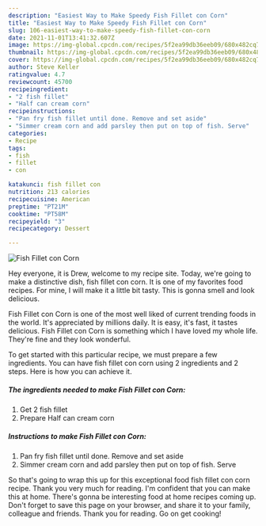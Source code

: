 ```yaml
---
description: "Easiest Way to Make Speedy Fish Fillet con Corn"
title: "Easiest Way to Make Speedy Fish Fillet con Corn"
slug: 106-easiest-way-to-make-speedy-fish-fillet-con-corn
date: 2021-11-01T13:41:32.607Z
image: https://img-global.cpcdn.com/recipes/5f2ea99db36eeb09/680x482cq70/fish-fillet-con-corn-recipe-main-photo.jpg
thumbnail: https://img-global.cpcdn.com/recipes/5f2ea99db36eeb09/680x482cq70/fish-fillet-con-corn-recipe-main-photo.jpg
cover: https://img-global.cpcdn.com/recipes/5f2ea99db36eeb09/680x482cq70/fish-fillet-con-corn-recipe-main-photo.jpg
author: Steve Keller
ratingvalue: 4.7
reviewcount: 45700
recipeingredient:
- "2 fish fillet"
- "Half can cream corn"
recipeinstructions:
- "Pan fry fish fillet until done. Remove and set aside"
- "Simmer cream corn and add parsley then put on top of fish. Serve"
categories:
- Recipe
tags:
- fish
- fillet
- con

katakunci: fish fillet con 
nutrition: 213 calories
recipecuisine: American
preptime: "PT21M"
cooktime: "PT58M"
recipeyield: "3"
recipecategory: Dessert

---
```



![Fish Fillet con Corn](https://img-global.cpcdn.com/recipes/5f2ea99db36eeb09/680x482cq70/fish-fillet-con-corn-recipe-main-photo.jpg)

Hey everyone, it is Drew, welcome to my recipe site. Today, we're going to make a distinctive dish, fish fillet con corn. It is one of my favorites food recipes. For mine, I will make it a little bit tasty. This is gonna smell and look delicious.



Fish Fillet con Corn is one of the most well liked of current trending foods in the world. It's appreciated by millions daily. It is easy, it's fast, it tastes delicious. Fish Fillet con Corn is something which I have loved my whole life. They're fine and they look wonderful.


To get started with this particular recipe, we must prepare a few ingredients. You can have fish fillet con corn using 2 ingredients and 2 steps. Here is how you can achieve it.

<!--inarticleads1-->

##### The ingredients needed to make Fish Fillet con Corn:

1. Get 2 fish fillet
1. Prepare Half can cream corn




<!--inarticleads2-->

##### Instructions to make Fish Fillet con Corn:

1. Pan fry fish fillet until done. Remove and set aside
1. Simmer cream corn and add parsley then put on top of fish. Serve




So that's going to wrap this up for this exceptional food fish fillet con corn recipe. Thank you very much for reading. I'm confident that you can make this at home. There's gonna be interesting food at home recipes coming up. Don't forget to save this page on your browser, and share it to your family, colleague and friends. Thank you for reading. Go on get cooking!
